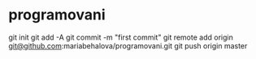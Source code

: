 programovani
============
git init
git add -A
git commit -m "first commit"
git remote add origin git@github.com:mariabehalova/programovani.git
git push origin master
